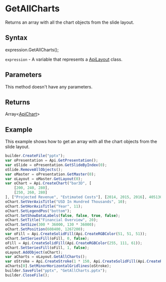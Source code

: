# GetAllCharts

Returns an array with all the chart objects from the slide layout.

## Syntax

expression.GetAllCharts();

`expression` - A variable that represents a [ApiLayout](../ApiLayout.md) class.

## Parameters

This method doesn't have any parameters.

## Returns

Array<[ApiChart](../../ApiChart/ApiChart.md)>

## Example

This example shows how to get an array with all the chart objects from the slide layout.

```javascript
builder.CreateFile("pptx");
var oPresentation = Api.GetPresentation();
var oSlide = oPresentation.GetSlideByIndex(0);
oSlide.RemoveAllObjects();
var oMaster = oPresentation.GetMaster(0);
var oLayout = oMaster.GetLayout(0);
var oChart = Api.CreateChart("bar3D", [
	[200, 240, 280],
	[250, 260, 280]
], ["Projected Revenue", "Estimated Costs"], [2014, 2015, 2016], 4051300, 2347595, 24);
oChart.SetVerAxisTitle("USD In Hundred Thousands", 10);
oChart.SetHorAxisTitle("Year", 11);
oChart.SetLegendPos("bottom");
oChart.SetShowDataLabels(false, false, true, false);
oChart.SetTitle("Financial Overview", 20);
oChart.SetSize(300 * 36000, 130 * 36000);
oChart.SetPosition(608400, 1267200);
var oFill = Api.CreateSolidFill(Api.CreateRGBColor(51, 51, 51));
oChart.SetSeriesFill(oFill, 0, false);
oFill = Api.CreateSolidFill(Api.CreateRGBColor(255, 111, 61));
oChart.SetSeriesFill(oFill, 1, false);
oLayout.AddObject(oChart);
var aCharts = oLayout.GetAllCharts();
var oStroke = Api.CreateStroke(1 * 150, Api.CreateSolidFill(Api.CreateRGBColor(255, 111, 61)));
aCharts[0].SetMinorHorizontalGridlines(oStroke);
builder.SaveFile("pptx", "GetAllCharts.pptx");
builder.CloseFile();
```